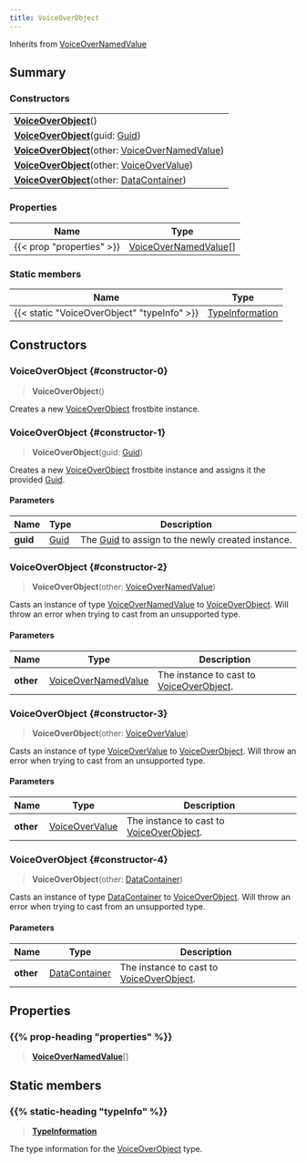 ```yaml
---
title: VoiceOverObject
---
```


Inherits from [VoiceOverNamedValue](/vext/ref/fb/voiceovernamedvalue)

## Summary

### Constructors

|  |
| --- |
| **[VoiceOverObject](#constructor-0)**() |
| **[VoiceOverObject](#constructor-1)**(guid: [Guid](/vext/ref/shared/type/guid)) |
| **[VoiceOverObject](#constructor-2)**(other: [VoiceOverNamedValue](/vext/ref/fb/voiceovernamedvalue)) |
| **[VoiceOverObject](#constructor-3)**(other: [VoiceOverValue](/vext/ref/fb/voiceovervalue)) |
| **[VoiceOverObject](#constructor-4)**(other: [DataContainer](/vext/ref/shared/type/datacontainer)) |

### Properties

| Name | Type |
| ---- | ---- |
| {{< prop "properties" >}} | [VoiceOverNamedValue](/vext/ref/fb/voiceovernamedvalue)[] |

### Static members

| Name | Type |
| ---- | ---- |
| {{< static "VoiceOverObject" "typeInfo" >}} | [TypeInformation](/vext/ref/shared/type/typeinformation) |

## Constructors

### VoiceOverObject {#constructor-0}

> **VoiceOverObject**()

Creates a new [VoiceOverObject](/vext/ref/fb/voiceoverobject) frostbite instance.

### VoiceOverObject {#constructor-1}

> **VoiceOverObject**(guid: [Guid](/vext/ref/shared/type/guid))

Creates a new [VoiceOverObject](/vext/ref/fb/voiceoverobject) frostbite instance and assigns it the provided [Guid](/vext/ref/shared/type/guid).

#### Parameters

| Name | Type | Description |
| ---- | ---- | ----------- |
| **guid** | [Guid](/vext/ref/shared/type/guid) | The [Guid](/vext/ref/shared/type/guid) to assign to the newly created instance. |

### VoiceOverObject {#constructor-2}

> **VoiceOverObject**(other: [VoiceOverNamedValue](/vext/ref/fb/voiceovernamedvalue))

Casts an instance of type [VoiceOverNamedValue](/vext/ref/fb/voiceovernamedvalue) to [VoiceOverObject](/vext/ref/fb/voiceoverobject). Will throw an error when trying to cast from an unsupported type.

#### Parameters

| Name | Type | Description |
| ---- | ---- | ----------- |
| **other** | [VoiceOverNamedValue](/vext/ref/fb/voiceovernamedvalue) | The instance to cast to [VoiceOverObject](/vext/ref/fb/voiceoverobject). |

### VoiceOverObject {#constructor-3}

> **VoiceOverObject**(other: [VoiceOverValue](/vext/ref/fb/voiceovervalue))

Casts an instance of type [VoiceOverValue](/vext/ref/fb/voiceovervalue) to [VoiceOverObject](/vext/ref/fb/voiceoverobject). Will throw an error when trying to cast from an unsupported type.

#### Parameters

| Name | Type | Description |
| ---- | ---- | ----------- |
| **other** | [VoiceOverValue](/vext/ref/fb/voiceovervalue) | The instance to cast to [VoiceOverObject](/vext/ref/fb/voiceoverobject). |

### VoiceOverObject {#constructor-4}

> **VoiceOverObject**(other: [DataContainer](/vext/ref/shared/type/datacontainer))

Casts an instance of type [DataContainer](/vext/ref/shared/type/datacontainer) to [VoiceOverObject](/vext/ref/fb/voiceoverobject). Will throw an error when trying to cast from an unsupported type.

#### Parameters

| Name | Type | Description |
| ---- | ---- | ----------- |
| **other** | [DataContainer](/vext/ref/shared/type/datacontainer) | The instance to cast to [VoiceOverObject](/vext/ref/fb/voiceoverobject). |

## Properties

### {{% prop-heading "properties" %}}

> **[VoiceOverNamedValue](/vext/ref/fb/voiceovernamedvalue)**[]

## Static members

### {{% static-heading "typeInfo" %}}

> **[TypeInformation](/vext/ref/shared/type/typeinformation)**

The type information for the [VoiceOverObject](/vext/ref/fb/voiceoverobject) type.

